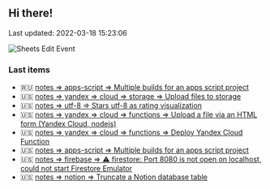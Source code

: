 ## Hi there!

Last updated: 2022-03-18 15:23:06

![Sheets Edit Event](https://en1t1jt2c6ghd7u.m.pipedream.net)

### Last items

- 🇷🇺 [notes => apps-script => Multiple builds for an apps script project](docs/notes/apps-script/send_data_to_local_pc.ru.md)
- 🇺🇸 [notes => yandex => cloud => storage => Upload files to storage](docs/notes/yandex/cloud/storage/upload_to_storage.md)
- 🇺🇸 [notes => utf-8 => Stars utf-8 as rating visualization](docs/notes/utf-8/stars_as_rating.md)
- 🇺🇸 [notes => yandex => cloud => functions => Upload a file via an HTML form (Yandex Cloud, nodejs)](docs/notes/yandex/cloud/functions/upload_file_via_form_node_cf.md)
- 🇺🇸 [notes => yandex => cloud => functions => Deploy Yandex Cloud Function](docs/notes/yandex/cloud/functions/deploy_cf.md)
- 🇺🇸 [notes => apps-script => Multiple builds for an apps script project](docs/notes/apps-script/empty_project_multy_prod.md)
- 🇺🇸 [notes => firebase => ⚠ firestore: Port 8080 is not open on localhost, could not start Firestore Emulator](docs/notes/firebase/could_not_start_firestore_emulator.md)
- 🇺🇸 [notes => notion => Truncate a Notion database table](docs/notes/notion/notion-truncate_db.md)
